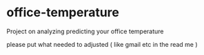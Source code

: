 # office-temperature
Project on analyzing predicting your office temperature

please put what needed to adjusted ( like gmail etc in the read me )
